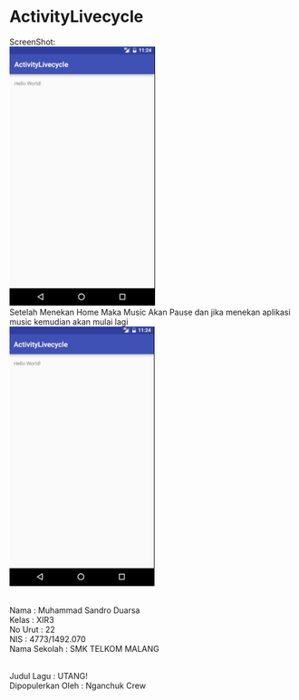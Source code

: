 # ActivityLivecycle

ScreenShot:
<br><img src="https://github.com/LelakiTamvan/ActivityLivecycle/blob/master/activityLivecycle1.PNG"/>
<br> Setelah Menekan Home Maka Music Akan Pause dan jika menekan aplikasi music kemudian akan mulai lagi
<br><img src="https://github.com/LelakiTamvan/ActivityLivecycle/blob/master/activityLivecycle2.PNG"/>




<br>Nama          : Muhammad Sandro Duarsa
<br>Kelas         : XIR3
<br>No Urut       : 22
<br>NIS           : 4773/1492.070
<br>Nama Sekolah  : SMK TELKOM MALANG

<br> Judul Lagu         : UTANG!
<br> Dipopulerkan Oleh  : Nganchuk Crew
